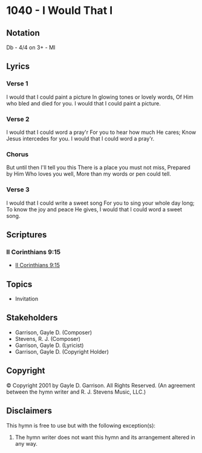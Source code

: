# 1040 - I Would That I

## Notation

Db - 4/4 on 3+ - MI

## Lyrics

### Verse 1

I would that I could paint a picture In glowing tones or lovely words, Of Him who bled and died for you. I would that I could paint a picture.

### Verse 2

I would that I could word a pray'r For you to hear how much He cares; Know Jesus intercedes for you. I would that I could word a pray'r.

### Chorus

But until then I'll tell you this There is a place you must not miss, Prepared by Him Who loves you well, More than my words or pen could tell.

### Verse 3

I would that I could write a sweet song For you to sing your whole day long; To know the joy and peace He gives, I would that I could word a sweet song.


## Scriptures

### II Corinthians 9:15

- [II Corinthians 9:15](https://www.biblegateway.com/passage/?search=II%20Corinthians%209%3A15)


## Topics

- Invitation

## Stakeholders

- Garrison, Gayle D. (Composer)
- Stevens, R. J. (Composer)
- Garrison, Gayle D. (Lyricist)
- Garrison, Gayle D. (Copyright Holder)

## Copyright

© Copyright 2001 by Gayle D. Garrison. All Rights Reserved.
(An agreement between the hymn writer and R. J. Stevens Music, LLC.)

## Disclaimers

This hymn is free to use but with the following exception(s):
1. The hymn writer does not want this hymn and its arrangement altered in any way.

